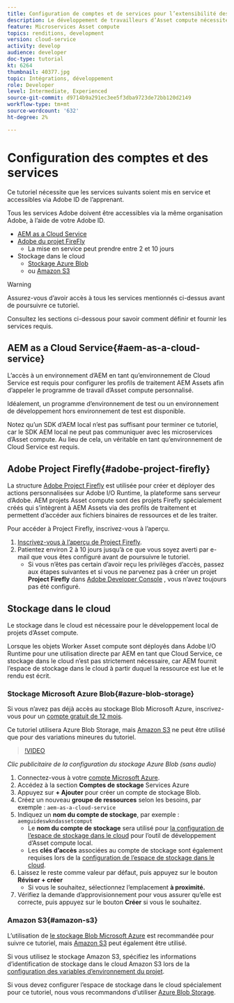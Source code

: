 ```yaml
---
title: Configuration de comptes et de services pour l’extensibilité des Assets compute
description: Le développement de travailleurs d’Asset compute nécessite l’accès à des comptes et à des services, notamment AEM en tant que Cloud Service, Adobe Project Firefly et le stockage dans le cloud fourni par Microsoft ou Amazon.
feature: Microservices Asset compute
topics: renditions, development
version: cloud-service
activity: develop
audience: developer
doc-type: tutorial
kt: 6264
thumbnail: 40377.jpg
topic: Intégrations, développement
role: Developer
level: Intermediate, Experienced
source-git-commit: d9714b9a291ec3ee5f3dba9723de72bb120d2149
workflow-type: tm+mt
source-wordcount: '632'
ht-degree: 2%

---
```



# Configuration des comptes et des services

Ce tutoriel nécessite que les services suivants soient mis en service et accessibles via Adobe ID de l’apprenant.

Tous les services Adobe doivent être accessibles via la même organisation Adobe, à l’aide de votre Adobe ID.

+ [AEM as a Cloud Service](#aem-as-a-cloud-service)
+ [Adobe du projet FireFly](#adobe-project-firefly)
   + La mise en service peut prendre entre 2 et 10 jours
+ Stockage dans le cloud
   + [Stockage Azure Blob](https://azure.microsoft.com/en-us/services/storage/blobs/)
   + ou [Amazon S3](https://aws.amazon.com/s3/?did=ft_card&amp;trk=ft_card)

>[!WARNING]
>
>Assurez-vous d’avoir accès à tous les services mentionnés ci-dessus avant de poursuivre ce tutoriel.
> 
> Consultez les sections ci-dessous pour savoir comment définir et fournir les services requis.

## AEM as a Cloud Service{#aem-as-a-cloud-service}

L’accès à un environnement d’AEM en tant qu’environnement de Cloud Service est requis pour configurer les profils de traitement AEM Assets afin d’appeler le programme de travail d’Asset compute personnalisé.

Idéalement, un programme d’environnement de test ou un environnement de développement hors environnement de test est disponible.

Notez qu’un SDK d’AEM local n’est pas suffisant pour terminer ce tutoriel, car le SDK AEM local ne peut pas communiquer avec les microservices d’Asset compute. Au lieu de cela, un véritable  en tant qu’environnement de Cloud Service est requis.

## Adobe Project Firefly{#adobe-project-firefly}

La structure [Adobe Project Firefly](https://www.adobe.io/apis/experienceplatform/project-firefly.html) est utilisée pour créer et déployer des actions personnalisées sur Adobe I/O Runtime, la plateforme sans serveur d’Adobe. AEM projets Asset compute sont des projets Firefly spécialement créés qui s’intègrent à AEM Assets via des profils de traitement et permettent d’accéder aux fichiers binaires de ressources et de les traiter.

Pour accéder à Project Firefly, inscrivez-vous à l’aperçu.

1. [Inscrivez-vous à l’aperçu de Project Firefly](https://adobeio.typeform.com/to/obqgRm).
1. Patientez environ 2 à 10 jours jusqu’à ce que vous soyez averti par e-mail que vous êtes configuré avant de poursuivre le tutoriel.
   + Si vous n’êtes pas certain d’avoir reçu les privilèges d’accès, passez aux étapes suivantes et si vous ne parvenez pas à créer un projet __Project Firefly__ dans [Adobe Developer Console](https://console.adobe.io) , vous n’avez toujours pas été configuré.

## Stockage dans le cloud

Le stockage dans le cloud est nécessaire pour le développement local de projets d’Asset compute.

Lorsque les objets Worker Asset compute sont déployés dans Adobe I/O Runtime pour une utilisation directe par AEM en tant que Cloud Service, ce stockage dans le cloud n’est pas strictement nécessaire, car AEM fournit l’espace de stockage dans le cloud à partir duquel la ressource est lue et le rendu est écrit.

### Stockage Microsoft Azure Blob{#azure-blob-storage}

Si vous n’avez pas déjà accès au stockage Blob Microsoft Azure, inscrivez-vous pour un [compte gratuit de 12 mois](https://azure.microsoft.com/en-us/free/).

Ce tutoriel utilisera Azure Blob Storage, mais [Amazon S3](#amazon-s3) ne peut être utilisé que pour des variations mineures du tutoriel.

>[!VIDEO](https://video.tv.adobe.com/v/40377/?quality=12&learn=on)

_Clic publicitaire de la configuration du stockage Azure Blob (sans audio)_


1. Connectez-vous à votre [compte Microsoft Azure](https://azure.microsoft.com/en-us/account/).
1. Accédez à la section __Comptes de stockage__ Services Azure
1. Appuyez sur __+ Ajouter__ pour créer un compte de stockage Blob.
1. Créez un nouveau __groupe de ressources__ selon les besoins, par exemple : `aem-as-a-cloud-service`
1. Indiquez un __nom du compte de stockage__, par exemple : `aemguideswkndassetcomput`
   + Le __nom du compte de stockage__ sera utilisé pour [la configuration de l’espace de stockage dans le cloud](../develop/environment-variables.md) pour l’outil de développement d’Asset compute local.
   + Les __clés d’accès__ associées au compte de stockage sont également requises lors de la [configuration de l’espace de stockage dans le cloud](../develop/environment-variables.md).
1. Laissez le reste comme valeur par défaut, puis appuyez sur le bouton __Réviser + créer__
   + Si vous le souhaitez, sélectionnez l’emplacement __à proximité.__
1. Vérifiez la demande d’approvisionnement pour vous assurer qu’elle est correcte, puis appuyez sur le bouton __Créer__ si vous le souhaitez.

### Amazon S3{#amazon-s3}

L’utilisation de [le stockage Blob Microsoft Azure](#azure-blob-storage) est recommandée pour suivre ce tutoriel, mais [Amazon S3](https://aws.amazon.com/s3/?did=ft_card&amp;trk=ft_card) peut également être utilisé.

Si vous utilisez le stockage Amazon S3, spécifiez les informations d’identification de stockage dans le cloud Amazon S3 lors de la [configuration des variables d’environnement du projet](../develop/environment-variables.md#amazon-s3).

Si vous devez configurer l’espace de stockage dans le cloud spécialement pour ce tutoriel, nous vous recommandons d’utiliser [Azure Blob Storage](#azure-blob-storage).
